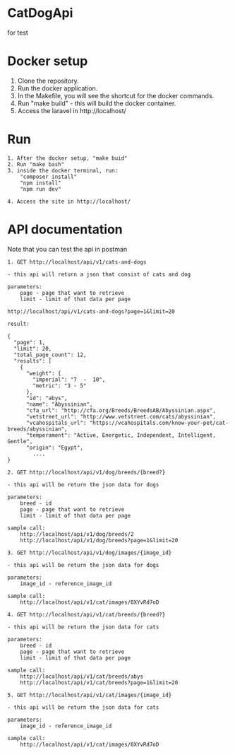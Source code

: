 # CatDogApi
for test


# Docker setup
  1. Clone the repository.
  2. Run the docker application.
  3. In the Makefile, you will see the shortcut for the docker commands.
  4. Run "make build" - this will build the docker container.
  5. Access the laravel in http://localhost/


# Run
    1. After the docker setup, "make buid"
    2. Run "make bash"
    3. inside the docker terminal, run:
        "composer install"
        "npm install"
        "npm run dev"

    4. Access the site in http://localhost/
  
 
# API documentation
Note that you can test the api in postman

    1. GET http://localhost/api/v1/cats-and-dogs
```
- this api will return a json that consist of cats and dog

parameters: 
    page - page that want to retrieve
    limit - limit of that data per page

http://localhost/api/v1/cats-and-dogs?page=1&limit=20

result: 

{
  "page": 1,
  "limit": 20,
  "total_page_count": 12,
  "results": [
    {
      "weight": {
        "imperial": "7  -  10",
        "metric": "3 - 5"
      },
      "id": "abys",
      "name": "Abyssinian",
      "cfa_url": "http://cfa.org/Breeds/BreedsAB/Abyssinian.aspx",
      "vetstreet_url": "http://www.vetstreet.com/cats/abyssinian",
      "vcahospitals_url": "https://vcahospitals.com/know-your-pet/cat-breeds/abyssinian",
      "temperament": "Active, Energetic, Independent, Intelligent, Gentle",
      "origin": "Egypt",
        ....
}
```
    2. GET http://localhost/api/v1/dog/breeds/{breed?}
```
- this api will be return the json data for dogs

parameters:
    breed - id
    page - page that want to retrieve
    limit - limit of that data per page

sample call: 
    http://localhost/api/v1/dog/breeds/2
    http://localhost/api/v1/dog/breeds?page=1&limit=20
```
    3. GET http://localhost/api/v1/dog/images/{image_id}
```
- this api will be return the json data for dogs

parameters:
    image_id - reference_image_id

sample call: 
    http://localhost/api/v1/cat/images/0XYvRd7oD
```
    4. GET http://localhost/api/v1/cat/breeds/{breed?}
```
- this api will be return the json data for cats

parameters:
    breed - id
    page - page that want to retrieve
    limit - limit of that data per page

sample call: 
    http://localhost/api/v1/cat/breeds/abys
    http://localhost/api/v1/cat/breeds?page=1&limit=20
```
    5. GET http://localhost/api/v1/cat/images/{image_id}
```
- this api will be return the json data for cats

parameters:
    image_id - reference_image_id

sample call: 
    http://localhost/api/v1/cat/images/0XYvRd7oD
```
